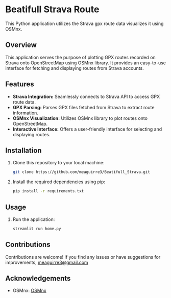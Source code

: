 # Beatifull Strava Route

This Python application utilizes the Strava gpx route data visualizes it using OSMnx.

## Overview

This application serves the purpose of plotting GPX routes recorded on Strava onto OpenStreetMap using OSMnx library. It provides an easy-to-use interface for fetching and displaying routes from Strava accounts.

## Features

- **Strava Integration:** Seamlessly connects to Strava API to access GPX route data.
- **GPX Parsing:** Parses GPX files fetched from Strava to extract route information.
- **OSMnx Visualization:** Utilizes OSMnx library to plot routes onto OpenStreetMap.
- **Interactive Interface:** Offers a user-friendly interface for selecting and displaying routes.

## Installation

1. Clone this repository to your local machine:

    ```bash
    git clone https://github.com/meaguirre3/Beatifull_Strava.git
    ```

2. Install the required dependencies using pip:

    ```bash
    pip install -r requirements.txt
    ```

## Usage

1. Run the application:

    ```bash
    streamlit run home.py
    ```

## Contributions

Contributions are welcome! If you find any issues or have suggestions for improvements, meaguirre3@gmail.com


## Acknowledgements

- OSMnx: [OSMnx](https://osmnx.readthedocs.io/en/stable/) 



